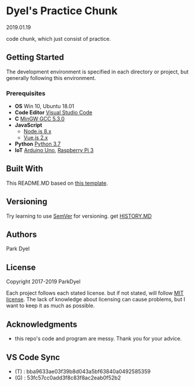 # Dyel's Practice Chunk

2019.01.19

code chunk, which just consist of practice.

## Getting Started

The development environment is specified in each directory or project, but generally following this environment.

### Prerequisites

- **OS** Win 10, Ubuntu 18.01
- **Code Editor** [Visual Studio Code](https://code.visualstudio.com/)
- **C** [MinGW GCC 5.3.0](http://www.mingw.org/)
- **JavaScript**
  - [Node.js 8.x](https://nodejs.org/)
  - [Vue.js 2.x](https://vuejs.org/)
- **Python** [Python 3.7](https://www.python.org/)
- **IoT** [Arduino Uno](https://www.arduino.cc/), [Raspberry Pi 3](https://www.raspberrypi.org/)

## Built With

This README.MD based on [this template](https://gist.github.com/PurpleBooth/109311bb0361f32d87a2).

## Versioning

Try learning to use [SemVer](http://semver.org/) for versioning. get [HISTORY.MD](./HISTORY.md)

## Authors

Park Dyel

## License

Copyright 2017-2019 ParkDyel

Each project follows each stated license. but if not stated, will follow [MIT license](https://opensource.org/licenses/mit-license.php). The lack of knowledge about licensing can cause problems, but I want to keep it as much as possible.

## Acknowledgments

- this repo's code and program are messy. Thank you for your advice.

## VS Code Sync

- (T) : bba9633ae03f39b8d043a5bf63840a0492585359
- (G) : 53fc57cc0add3f8c83f8ac2eab0f52b2
